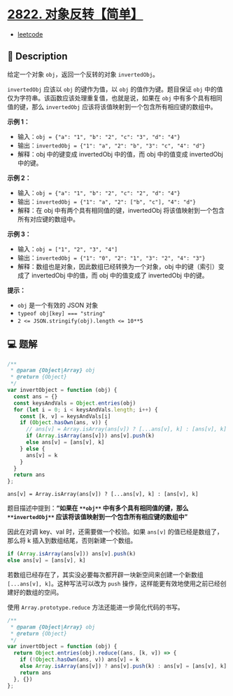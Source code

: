 # [2822. 对象反转【简单】](https://github.com/Tdahuyou/leetcode/tree/main/2822.%20%E5%AF%B9%E8%B1%A1%E5%8F%8D%E8%BD%AC%E3%80%90%E7%AE%80%E5%8D%95%E3%80%91)

- [leetcode](https://leetcode.cn/problems/inversion-of-object)

## 📝 Description

给定一个对象 `obj`，返回一个反转的对象 `invertedObj`。

`invertedObj` 应该以 `obj` 的键作为值，以 `obj` 的值作为键。题目保证 `obj` 中的值仅为字符串。该函数应该处理重复值，也就是说，如果在 `obj` 中有多个具有相同值的键，那么 `invertedObj` 应该将该值映射到一个包含所有相应键的数组中。

**示例 1：**

- 输入：`obj = {"a": "1", "b": "2", "c": "3", "d": "4"}`
- 输出：`invertedObj = {"1": "a", "2": "b", "3": "c", "4": "d"}`
- 解释：obj 中的键变成 invertedObj 中的值，而 obj 中的值变成 invertedObj 中的键。

**示例 2：**

- 输入：`obj = {"a": "1", "b": "2", "c": "2", "d": "4"}`
- 输出：`invertedObj = {"1": "a", "2": ["b", "c"], "4": "d"}`
- 解释：在 obj 中有两个具有相同值的键，invertedObj 将该值映射到一个包含所有对应键的数组中。

**示例 3：**

- 输入：`obj = ["1", "2", "3", "4"]`
- 输出：`invertedObj = {"1": "0", "2": "1", "3": "2", "4": "3"}`
- 解释：数组也是对象，因此数组已经转换为一个对象，obj 中的键（索引）变成了 invertedObj 中的值，而 obj 中的值变成了 invertedObj 中的键。

**提示：**

- `obj` 是一个有效的 JSON 对象
- `typeof obj[key] === "string"`
- `2 <= JSON.stringify(obj).length <= 10**5`

## 💻 题解

```javascript
/**
 * @param {Object|Array} obj
 * @return {Object}
 */
var invertObject = function (obj) {
  const ans = {}
  const keysAndVals = Object.entries(obj)
  for (let i = 0; i < keysAndVals.length; i++) {
    const [k, v] = keysAndVals[i]
    if (Object.hasOwn(ans, v)) {
      // ans[v] = Array.isArray(ans[v]) ? [...ans[v], k] : [ans[v], k]
      if (Array.isArray(ans[v])) ans[v].push(k)
      else ans[v] = [ans[v], k]
    } else {
      ans[v] = k
    }
  }
  return ans
};
```

`ans[v] = Array.isArray(ans[v]) ? [...ans[v], k] : [ans[v], k]`

题目描述中提到：**“如果在 **`**obj**`** 中有多个具有相同值的键，那么 **`**invertedObj**`** 应该将该值映射到一个包含所有相应键的数组中”**

因此在对调 key、val 时，还需要做一个校验。如果 `ans[v]` 的值已经是数组了，那么将 k 插入到数组结尾，否则新建一个数组。

```typescript
if (Array.isArray(ans[v])) ans[v].push(k)
else ans[v] = [ans[v], k]
```

若数组已经存在了，其实没必要每次都开辟一块新空间来创建一个新数组 `[...ans[v], k]`。这种写法可以改为 `push` 操作，这样能更有效地使用之前已经创建好的数组的空间。

使用 `Array.prototype.reduce` 方法还能进一步简化代码的书写。

```javascript
/**
 * @param {Object|Array} obj
 * @return {Object}
 */
var invertObject = function (obj) {
  return Object.entries(obj).reduce((ans, [k, v]) => {
    if (!Object.hasOwn(ans, v)) ans[v] = k
    else Array.isArray(ans[v]) ? ans[v].push(k) : ans[v] = [ans[v], k]
    return ans
  }, {})
};
```
